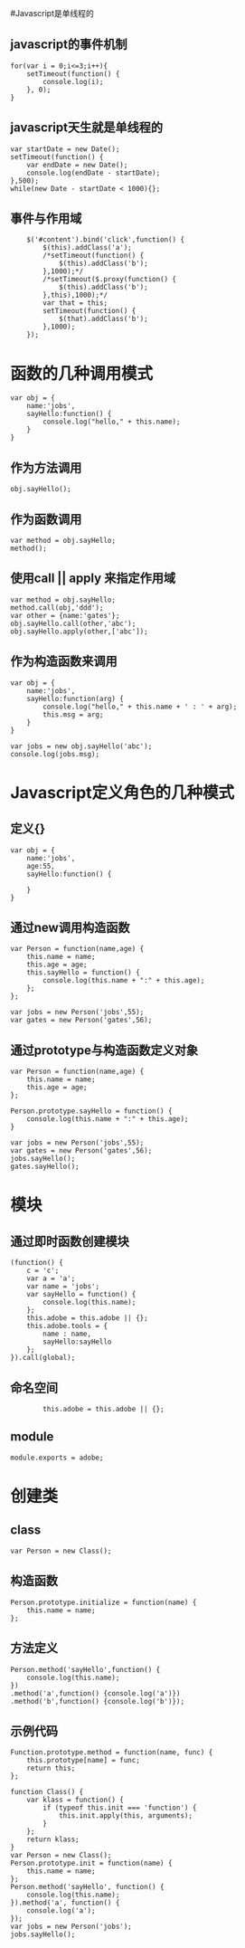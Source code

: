 #Javascript是单线程的

## javascript的事件机制

	for(var i = 0;i<=3;i++){
		setTimeout(function() {
			console.log(i);
		}, 0);
	}
	
## javascript天生就是单线程的

	var startDate = new Date();
	setTimeout(function() {
		var endDate = new Date();
		console.log(endDate - startDate);
	},500);
	while(new Date - startDate < 1000){};
	
## 事件与作用域

		$('#content').bind('click',function() {
			$(this).addClass('a');
			/*setTimeout(function() {
				$(this).addClass('b');
			},1000);*/
			/*setTimeout($.proxy(function() {
				$(this).addClass('b');
			},this),1000);*/
			var that = this;
			setTimeout(function() {
				$(that).addClass('b');
			},1000);
		});
		
# 函数的几种调用模式

	var obj = {
		name:'jobs',
		sayHello:function() {
			console.log("hello," + this.name);
		}
	}
	
## 作为方法调用

	obj.sayHello();
	
## 作为函数调用

	var method = obj.sayHello;
	method();
	
## 使用call || apply 来指定作用域

	var method = obj.sayHello;
	method.call(obj,'ddd');
	var other = {name:'gates'};
	obj.sayHello.call(other,'abc');
	obj.sayHello.apply(other,['abc']);
	
## 作为构造函数来调用

	var obj = {
		name:'jobs',
		sayHello:function(arg) {
			console.log("hello," + this.name + ' : ' + arg);
			this.msg = arg;
		}
	}

	var jobs = new obj.sayHello('abc');
	console.log(jobs.msg);
	
# Javascript定义角色的几种模式

## 定义{}

	var obj = {
		name:'jobs',
		age:55,
		sayHello:function() {

		}
	}
	
## 通过new调用构造函数

	var Person = function(name,age) {
		this.name = name;
		this.age = age;
		this.sayHello = function() {
			console.log(this.name + ":" + this.age);
		};
	};

	var jobs = new Person('jobs',55);
	var gates = new Person('gates',56);
	
## 通过prototype与构造函数定义对象

	var Person = function(name,age) {
		this.name = name;
		this.age = age;
	};

	Person.prototype.sayHello = function() {
		console.log(this.name + ":" + this.age);
	}

	var jobs = new Person('jobs',55);
	var gates = new Person('gates',56);
	jobs.sayHello();
	gates.sayHello();
	
# 模块

## 通过即时函数创建模块

	(function() {
		c = 'c';
		var a = 'a';
		var name = 'jobs';
		var sayHello = function() {
			console.log(this.name);
		};
		this.adobe = this.adobe || {};
		this.adobe.tools = {
			name : name,
			sayHello:sayHello
		};
	}).call(global);
	
## 命名空间

			this.adobe = this.adobe || {};
			
## module

	module.exports = adobe;
	
# 创建类

## class

	var Person = new Class();

	
## 构造函数

	Person.prototype.initialize = function(name) {
		this.name = name;
	};
	
## 方法定义

	Person.method('sayHello',function() {
		console.log(this.name);
	})
	.method('a',function() {console.log('a')})
	.method('b',function() {console.log('b')});
	
## 示例代码

	Function.prototype.method = function(name, func) {
		this.prototype[name] = func;
		return this;
	};

	function Class() {
		var klass = function() {
			if (typeof this.init === 'function') {
				this.init.apply(this, arguments);
			}
		};
		return klass;
	}
	var Person = new Class();
	Person.prototype.init = function(name) {
		this.name = name;
	};
	Person.method('sayHello', function() {
		console.log(this.name);
	}).method('a', function() {
		console.log('a');
	});
	var jobs = new Person('jobs');
	jobs.sayHello();
